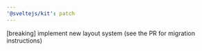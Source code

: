 ```yaml
---
'@sveltejs/kit': patch
---
```


[breaking] implement new layout system (see the PR for migration instructions)
